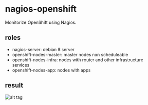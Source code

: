 # nagios-openshift
Monitorize OpenShift using Nagios.

## roles
* nagios-server: debian 8 server
* openshift-nodes-master: master nodes non scheduleable
* openshift-nodes-infra: nodes with router and other infrastructure services
* openshift-nodes-app: nodes with apps

## result

![alt tag](https://raw.githubusercontent.com/jmferrer/nagios-openshift/master/nagios-screenshot.png)
